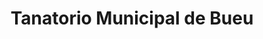---
title: "Tanatorio Municipal de Bueu"
url: /bueu/tanatorio-municipal-de-bueu/
shop: Bestattungen
---